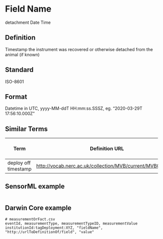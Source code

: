 # Field Name
detachment Date Time

## Definition 
Timestamp the instrument was recovered or otherwise detached from the animal (if known)

## Standard
ISO-8601

## Format
Datetime in UTC, yyyy-MM-ddT HH:mm:ss.SSSZ, eg. “2020-03-29T 17:56:10.000Z”

## Similar Terms 
|Term|Definition URL|Source Vocabulary Publisher/Creator|
|----|----------|-----------------|
|deploy off timestamp|http://vocab.nerc.ac.uk/collection/MVB/current/MVB000077/|Movebank|

## SensorML example
```xml

```
## Darwin Core example
```csv
# measurementOrFact.csv
eventId, measurementType, measurementTypeID, measurementValue
institutionId:tagDeployment:XYZ, "fieldName", "http://urlToDefinitionOf/field", "value"
```
